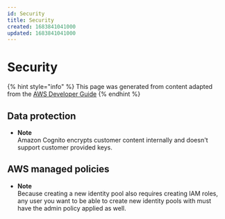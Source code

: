 ```yaml
---
id: Security
title: Security
created: 1683841041000
updated: 1683841041000
---
```

# Security

{% hint style="info" %}
This page was generated from content adapted from the [AWS Developer Guide](https://github.com/awsdocs/amazon-cognito-developer-guide.git)
{% endhint %}

## Data protection

- **Note**  
Amazon Cognito encrypts customer content internally and doesn't support customer provided keys\.


## AWS managed policies

- **Note**  
Because creating a new identity pool also requires creating IAM roles, any user you want to be able to create new identity pools with must have the admin policy applied as well\.


